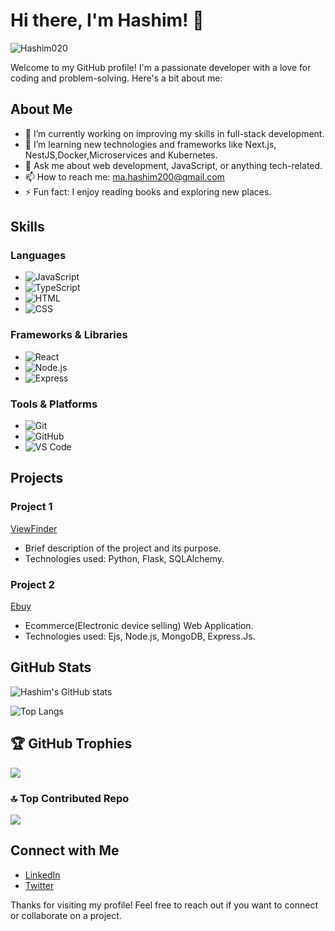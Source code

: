 # Hi there, I'm Hashim! 👋

<p align="left"> <img src="https://komarev.com/ghpvc/?username=Hashim020&label=Profile%20views&color=yellowgreen&style=flat" alt="Hashim020" /> </p>


Welcome to my GitHub profile! I'm a passionate developer with a love for coding and problem-solving. Here's a bit about me:

## About Me

- 🔭 I’m currently working on improving my skills in full-stack development.
- 🌱 I’m learning new technologies and frameworks like Next.js, NestJS,Docker,Microservices and Kubernetes.
- 💬 Ask me about web development, JavaScript, or anything tech-related.
- 📫 How to reach me: [ma.hashim200@gmail.com](mailto:ma.hashim200@gmail.com)
- ⚡ Fun fact: I enjoy reading books and exploring new places.

## Skills

### Languages
- ![JavaScript](https://img.shields.io/badge/-JavaScript-F7DF1E?style=flat&logo=javascript&logoColor=black)
- ![TypeScript](https://img.shields.io/badge/-TypeScript-007ACC?style=flat&logo=typescript&logoColor=white)
- ![HTML](https://img.shields.io/badge/-HTML-E34F26?style=flat&logo=html5&logoColor=white)
- ![CSS](https://img.shields.io/badge/-CSS-1572B6?style=flat&logo=css3&logoColor=white)

### Frameworks & Libraries
- ![React](https://img.shields.io/badge/-React-61DAFB?style=flat&logo=react&logoColor=black)
- ![Node.js](https://img.shields.io/badge/-Node.js-339933?style=flat&logo=node.js&logoColor=white)
- ![Express](https://img.shields.io/badge/-Express-000000?style=flat&logo=express&logoColor=white)

### Tools & Platforms
- ![Git](https://img.shields.io/badge/-Git-F05032?style=flat&logo=git&logoColor=white)
- ![GitHub](https://img.shields.io/badge/-GitHub-181717?style=flat&logo=github&logoColor=white)
- ![VS Code](https://img.shields.io/badge/-VS%20Code-007ACC?style=flat&logo=visual-studio-code&logoColor=white)

## Projects

### Project 1
[ViewFinder](https://github.com/Hashim020/ViewFinder.git)
- Brief description of the project and its purpose.
- Technologies used: Python, Flask, SQLAlchemy.

### Project 2
[Ebuy](https://github.com/Hashim020/Ebuy.git)
- Ecommerce(Electronic device selling) Web Application.
- Technologies used: Ejs, Node.js, MongoDB, Express.Js.

## GitHub Stats

![Hashim's GitHub stats](https://github-readme-stats.vercel.app/api?username=Hashim020&show_icons=true&theme=tokyonight&custom_title=Welcome%20to%20Hashim's%20GitHub%20Stats&hide_border=true&text_color=ffffff&bg_color=0d1117)


![Top Langs](https://github-readme-stats.vercel.app/api/top-langs/?username=Hashim020&layout=compact&theme=radical)

## 🏆 GitHub Trophies
![](https://github-profile-trophy.vercel.app/?username=Hashim020&theme=radical&no-frame=true&no-bg=true&margin-w=4)

### 🔝 Top Contributed Repo
![](https://github-contributor-stats.vercel.app/api?username=Hashim020&limit=5&theme=dark&combine_all_yearly_contributions=true)


## Connect with Me

- [LinkedIn](https://www.linkedin.com/in/your-profile)
- [Twitter](https://twitter.com/your-profile)

Thanks for visiting my profile! Feel free to reach out if you want to connect or collaborate on a project.
